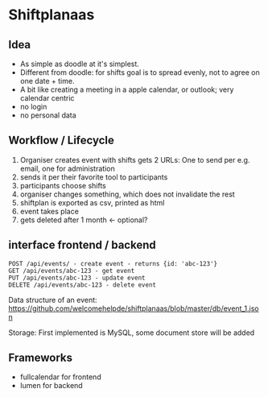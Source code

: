 # Shiftplanaas

## Idea
* As simple as doodle at it's simplest.
* Different from doodle: for shifts goal is to spread evenly, not to agree on one date + time.
* A bit like creating a meeting in a apple calendar, or outlook; very calendar centric
* no login
* no personal data

## Workflow / Lifecycle

1. Organiser creates event with shifts 
   gets 2 URLs: One to send per e.g. email, one for administration
2. sends it per their favorite tool to participants
3. participants choose shifts
4. organiser changes something, which does not invalidate the rest
5. shiftplan is exported as csv, printed as html
5. event takes place
6. gets deleted after 1 month <- optional?

## interface frontend / backend

    POST /api/events/ - create event - returns {id: 'abc-123'}
    GET /api/events/abc-123 - get event
    PUT /api/events/abc-123 - update event
    DELETE /api/events/abc-123 - delete event

Data structure of an event: https://github.com/welcomehelpde/shiftplanaas/blob/master/db/event_1.json

Storage: First implemented is MySQL, some document store will be added

## Frameworks

* fullcalendar for frontend
* lumen for backend
